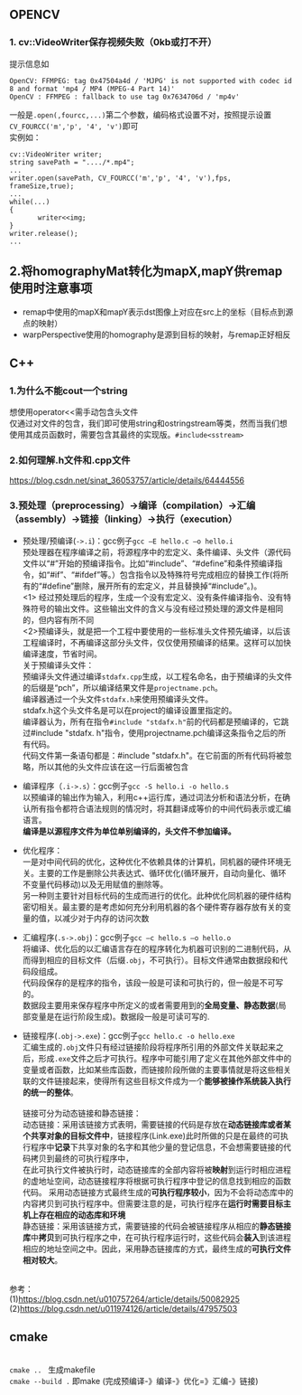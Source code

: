 ## OPENCV
### 1. cv::VideoWriter保存视频失败（0kb或打不开）
提示信息如
```
OpenCV: FFMPEG: tag 0x47504a4d / 'MJPG' is not supported with codec id 8 and format 'mp4 / MP4 (MPEG-4 Part 14)' 
OpenCV : FFMPEG : fallback to use tag 0x7634706d / 'mp4v'
```
一般是`.open(,fourcc,...)`第二个参数，编码格式设置不对，按照提示设置`CV_FOURCC('m','p', '4', 'v')`即可
<br>实例如：
```
cv::VideoWriter writer;
string savePath = "..../*.mp4";
...
writer.open(savePath, CV_FOURCC('m','p', '4', 'v'),fps, frameSize,true);
...
while(...)
{
       writer<<img;
}
writer.release();
...
```

## 2.将homographyMat转化为mapX,mapY供remap使用时注意事项
- remap中使用的mapX和mapY表示dst图像上对应在src上的坐标（目标点到源点的映射）
- warpPerspective使用的homography是源到目标的映射，与remap正好相反

## C++

### 1.为什么不能cout一个string
想使用operator<<需手动包含<string>头文件
<br>仅通过对<iostream>文件的包含，我们即可使用string和ostringstream等类，然而当我们想使用其成员函数时，需要包含其最终的实现版。`#include<sstream>`

### 2.如何理解.h文件和.cpp文件
https://blog.csdn.net/sinat_36053757/article/details/64444556

### 3.预处理（preprocessing）->编译（compilation）->汇编（assembly）->链接（linking）->执行（execution）
- 预处理/预编译(`->.i`)：gcc例子`gcc –E hello.c –o hello.i`
<br>预处理器在程序编译之前，将源程序中的宏定义、条件编译、头文件（源代码文件以“#”开始的预编译指令。比如“#include”、“#define”和条件预编译指令，如“#if”、“#ifdef”等。）包含指令以及特殊符号完成相应的替换工作(将所有的“#define”删除，展开所有的宏定义，并且替换掉“#include”。)。
<br> <1> 经过预处理后的程序，生成一个没有宏定义、没有条件编译指令、没有特殊符号的输出文件。这些输出文件的含义与没有经过预处理的源文件是相同的，但内容有所不同
<br> <2>预编译头，就是把一个工程中要使用的一些标准头文件预先编译，以后该工程编译时，不再编译这部分头文件，仅仅使用预编译的结果。这样可以加快编译速度，节省时间。
<br>关于预编译头文件：
<br>预编译头文件通过编译`stdafx.cpp`生成，以工程名命名，由于预编译的头文件的后缀是“pch”，所以编译结果文件是`projectname.pch`。
<br>编译器通过一个头文件`stdafx.h`来使用预编译头文件。
<br>stdafx.h这个头文件名是可以在project的编译设置里指定的。
<br>编译器认为，所有在指令`#include "stdafx.h"`前的代码都是预编译的，它跳过#include "stdafx. h"指令，使用projectname.pch编译这条指令之后的所有代码。
<br>代码文件第一条语句都是：#include "stdafx.h"。在它前面的所有代码将被忽略，所以其他的头文件应该在这一行后面被包含

- 编译程序（`.i->.s`）：gcc例子`gcc -S hello.i -o hello.s`
<br>以预编译的输出作为输入，利用c++运行库，通过词法分析和语法分析，在确认所有指令都符合语法规则的情况时，将其翻译成等价的中间代码表示或汇编语言。 
<br>**编译是以源程序文件为单位单别编译的，头文件不参加编译。**

- 优化程序：
<br>一是对中间代码的优化，这种优化不依赖具体的计算机，同机器的硬件环境无关。主要的工作是删除公共表达式、循环优化(循环展开，自动向量化、循环不变量代码移动)以及无用赋值的删除等。
<br>另一种则主要针对目标代码的生成而进行的优化。此种优化同机器的硬件结构密切相关。最主要的是考虑如何充分利用机器的各个硬件寄存器存放有关的变量的值，以减少对于内存的访问次数

- 汇编程序(`.s->.obj`)：gcc例子`gcc –c hello.s –o hello.o`
<br>将编译、优化后的以汇编语言存在的程序转化为机器可识别的二进制代码，从而得到相应的目标文件（后缀`.obj`，不可执行）。目标文件通常由数据段和代码段组成。
<br>代码段保存的是程序的指令，该段一般是可读和可执行的，但一般是不可写的。
<br>数据段主要用来保存程序中所定义的或者需要用到的**全局变量、静态数据**(局部变量是在运行阶段生成)。数据段一般是可读可写的.

- 链接程序(`.obj->.exe`)：gcc例子`gcc hello.c -o hello.exe`
<br>汇编生成的`.obj`文件只有经过链接阶段将程序所引用的外部文件关联起来之后，形成`.exe`文件之后才可执行。程序中可能引用了定义在其他外部文件中的变量或者函数，比如某些库函数，而链接阶段所做的主要事情就是将这些相关联的文件链接起来，使得所有这些目标文件成为一个**能够被操作系统装入执行的统一的整体**。
<br><br>链接可分为动态链接和静态链接：
<br>动态链接：采用该链接方式表明，需要链接的代码是存放在**动态链接库或者某个共享对象的目标文件中**，链接程序(Link.exe)此时所做的只是在最终的可执行程序中**记录**下共享对象的名字和其他少量的登记信息，不会想需要链接的代码拷贝到最终的可执行程序中，
<br>在此可执行文件被执行时，动态链接库的全部内容将被**映射**到运行时相应进程的虚地址空间，动态链接程序将根据可执行程序中登记的信息找到相应的函数代码。
采用动态链接方式最终生成的**可执行程序较小**，因为不会将动态库中的内容拷贝到可执行程序中。但需要注意的是，可执行程序在**运行时需要目标主机上存在相应的动态库和环境**
<br>静态链接：采用该链接方式，需要链接的代码会被链接程序从相应的**静态链接库**中**拷贝**到可执行程序之中，在可执行程序运行时，这些代码会**装入**到该进程相应的地址空间之中。因此，采用静态链接库的方式，最终生成的**可执行文件相对较大**。

<br>参考：
<br> (1)https://blog.csdn.net/u010757264/article/details/50082925
<br> (2)https://blog.csdn.net/u011974126/article/details/47957503 

## cmake
<br>`cmake .. `  生成makefile
<br> `cmake --build .` 即make  (完成预编译-》编译-》优化=》汇编-》链接)
